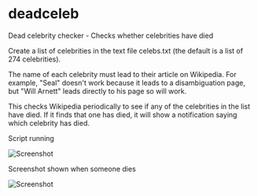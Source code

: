 # deadceleb
Dead celebrity checker - Checks whether celebrities have died

Create a list of celebrities in the text file celebs.txt (the default is a list of 274 celebrities).

The name of each celebrity must lead to their article on Wikipedia. For example, "Seal" doesn't work because it leads to a disambiguation page, but "Will Arnett" leads directly to his page so will work.

This checks Wikipedia periodically to see if any of the celebrities in the list have died. If it finds that one has died, it will show a notification saying which celebrity has died.

Script running

![Screenshot](https://i.imgur.com/C0fR14v.png)

Screenshot shown when someone dies

![Screenshot](https://i.imgur.com/vBotJ8n.png)
